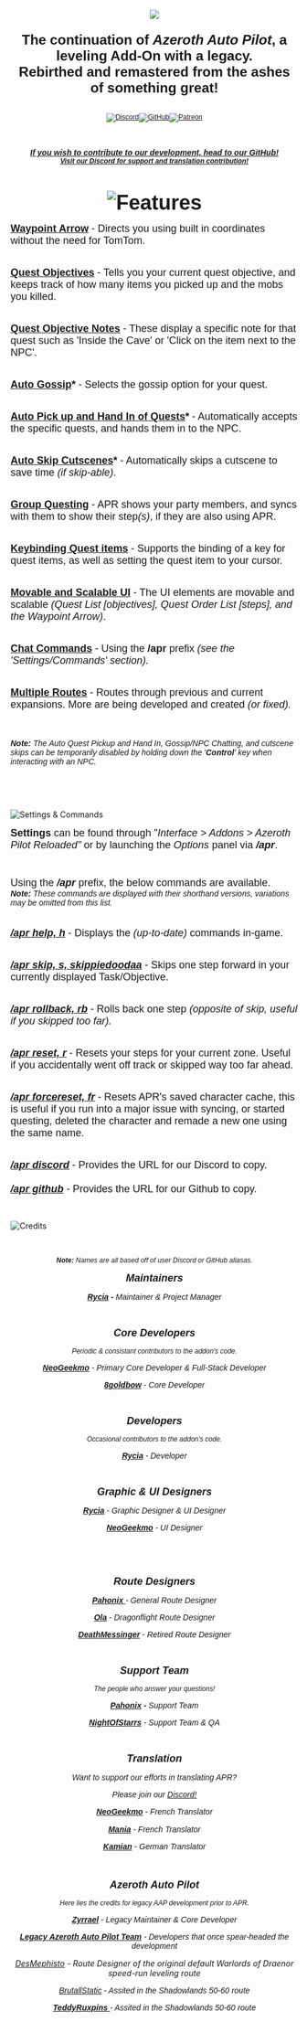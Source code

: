 <h3 style="text-align: center;"><img src="https://github.com/Azeroth-Pilot-Reloaded/azeroth-pilot-reloaded/assets/43384589/69440fdb-b89b-430e-b9ce-1313f33fe758" /></h3>
<h3 style="text-align: center;"><span style="font-size: 24px; font-family: arial;">The continuation of <em>Azeroth Auto Pilot</em>, a leveling Add-On with a legacy.<br />Rebirthed and remastered from the ashes of something great!</span></h3>
<p style="text-align: center;"><span style="font-size: 12px;"><span style="font-family: arial;"><br /><a href="https://discord.gg/YgcdybKdWX" target="_blank" rel="noopener noreferrer"><img src="https://github.com/Azeroth-Pilot-Reloaded/azeroth-pilot-reloaded/assets/43384589/f9fc38ba-26b0-4669-a584-ce56f0bf57d6" alt="Discord" /></a><a href="https://github.com/Azeroth-Pilot-Reloaded/azeroth-pilot-reloaded" target="_blank" rel="noopener noreferrer"><img src="https://github.com/Azeroth-Pilot-Reloaded/azeroth-pilot-reloaded/assets/43384589/2c9d96ac-f38a-4442-9dfc-cc6b3ce36981" alt="GitHub"/></a><a href="https://www.patreon.com/AzerothPilotReloaded" target="_blank" rel="noopener noreferrer"><img src="https://github.com/Azeroth-Pilot-Reloaded/azeroth-pilot-reloaded/assets/43384589/8431a849-5507-4489-b6ab-f3b7993ef4ef" alt="Patreon" /></a></span></span></p>
<p style="text-align: center;">&nbsp;</p>
<p style="text-align: center;"><span style="font-size: 24px; font-family: arial;"><strong><span style="font-size: 14px;"><em><a href="https://github.com/Azeroth-Pilot-Reloaded/azeroth-pilot-reloaded"><span style="font-family: arial;">If you wish to contribute to our development, head to our GitHub!</span></a></em></span><em><span style="font-size: 12px;"><span style="font-family: arial;"><br /><a href="https://discord.gg/YgcdybKdWX" target="_blank" rel="noopener noreferrer">Visit our Discord for support and translation contribution!</a></span></span><br /></em></strong></span></p>
<p style="text-align: center;">&nbsp;</p>
<p style="text-align: center;"><span style="font-size: 36px; font-family: arial;"><strong><img src="https://github.com/Azeroth-Pilot-Reloaded/azeroth-pilot-reloaded/assets/43384589/6075238f-4042-4403-8fdc-014b4c479a49" alt="Features" /></strong></span></p>
<p style="text-align: left;"><span style="font-family: arial; font-size: 18px;"><strong><u>Waypoint Arrow</u></strong> - Directs you using built in coordinates without the need for TomTom.<br /><br /></span></p>
<p><span style="font-family: arial; font-size: 18px;"><strong><u>Quest Objectives</u></strong> - Tells you your current quest objective, and keeps track of how many items you picked up and the mobs you killed.<br /><br /></span></p>
<p><span style="font-family: arial; font-size: 18px;"><strong><u>Quest Objective Notes</u></strong> - These display a specific note for that quest such as 'Inside the Cave' or 'Click on the item next to the NPC'.<br /><br /></span></p>
<p><span style="font-family: arial; font-size: 18px;"><strong><u>Auto Gossip</u>*</strong> - Selects the gossip option for your quest.<br /><br /></span></p>
<p><span style="font-family: arial; font-size: 18px;"><strong><u>Auto Pick up and Hand In of Quests</u>*</strong> - Automatically accepts the specific quests, and hands them in to the NPC.<br /><br /></span></p>
<p><span style="font-family: arial; font-size: 18px;"><strong><u>Auto Skip Cutscenes</u>*</strong> - Automatically skips a cutscene to save time <em>(if skip-able)</em>.<br /><br /></span></p>
<p><span style="font-family: arial; font-size: 18px;"><strong><u>Group Questing</u></strong> - APR shows your party members, and syncs with them to show their step<em>(s)</em>, if they are also using APR.<br /><br /></span></p>
<p><span style="font-family: arial; font-size: 18px;"><strong><u>Keybinding Quest items</u></strong> - Supports the binding of a key for quest items, as well as setting the quest item to your cursor.<br /><br /></span></p>
<p><span style="font-family: arial; font-size: 18px;"><strong><u>Movable and Scalable UI</u></strong> - The UI elements are movable and scalable <em>(Quest List [objectives], Quest Order List [steps], and the Waypoint Arrow)</em>.<br /><br /></span></p>
<p><span style="font-family: arial; font-size: 18px;"><strong><u>Chat Commands</u></strong> - Using the <strong>/apr</strong> prefix <em>(see the 'Settings/Commands' section).</em><br /><br /></span></p>
<p><span style="font-family: arial; font-size: 18px;"><strong><u>Multiple Routes</u></strong> - Routes through previous and current expansions. More are being developed and created <em>(or fixed).</em><br /></span></p>
<p><span style="font-size: 18px;">&nbsp;</span></p>
<p><span style="font-size: 14px;"><em><strong><span style="font-family: arial;">Note: </span></strong><span style="font-family: arial;">The Auto Quest Pickup and Hand In, Gossip/NPC Chatting, and cutscene skips can be temporarily disabled by holding down the '<strong>Control</strong>' key when interacting with an NPC.</span></em></span></p>
<p>&nbsp;</p>
<p>&nbsp;</p>
<p><img src="https://github.com/Azeroth-Pilot-Reloaded/azeroth-pilot-reloaded/assets/43384589/ef2d04b1-05f9-4828-a259-f486d59409a7" alt="Settings &amp; Commands" /></p>
<p style="text-align: left;"><span style="font-family: arial; font-size: 18px;"><strong>Settings</strong> can be found through "<em>Interface &gt; Addons &gt; Azeroth Pilot Reloaded"</em> or by launching the <em>Options</em> panel via <strong><em>/apr</em></strong>.</span></p>
<p style="text-align: left;">&nbsp;</p>
<p style="text-align: left;"><span style="font-size: 18px;"><span style="font-family: arial;">Using the <em><strong>/apr</strong></em> prefix, the below commands are available.</span><span style="font-family: arial;"><br /></span></span><span style="font-family: arial; font-size: 18px;"><span style="font-size: 14px;"><em><strong>Note:</strong> These commands are displayed with their shorthand versions, variations may be omitted from this list.</em></span></span></p>
<p><span style="font-family: arial; font-size: 18px;"><span style="text-decoration: underline;"><em><strong><br />/apr help, h</strong></em></span> - Displays the <em>(up-to-date)</em> commands in-game.<br /><br /></span></p>
<p><span style="font-family: arial; font-size: 18px;"><span style="text-decoration: underline;"><strong><em>/apr skip, s, skippiedoodaa</em></strong></span> - Skips one step forward in your currently displayed Task/Objective.<br /><br /></span></p>
<p><span style="font-family: arial; font-size: 18px;"><span style="text-decoration: underline;"><strong><em>/apr rollback, rb</em></strong></span><span style="font-family: arial;"> - Rolls back one step <em>(opposite of skip, useful if you skipped too far).<br /><br /></em></span></span></p>
<p><span style="font-family: arial; font-size: 18px;"><span style="text-decoration: underline;"><em><strong>/apr reset, r</strong></em></span> - Resets your steps for your current zone. Useful if you accidentally went off track or skipped way too far ahead.<br /><br /></span></p>
<p><span style="font-family: arial; font-size: 18px;"><span style="text-decoration: underline;"><strong><em>/apr forcereset, fr</em></strong></span> <span style="font-family: arial;">- Resets APR's saved character cache, this is useful if you run into a major issue with syncing, or started questing, deleted the character and remade a new one using the same name.<br /><br /></span></span></p>
<p><span style="font-size: 18px;"><span style="font-family: arial;"><span style="text-decoration: underline;"><em><strong>/apr discord</strong></em></span>&nbsp;- Provides the URL for our Discord to copy.<br /><br /></span><span style="font-family: arial;"><span style="text-decoration: underline;"><em><strong>/apr github</strong></em></span>&nbsp;- Provides the URL for our Github to copy.</span></span></p>
<p>&nbsp;</p>
<p><img src="https://github.com/Azeroth-Pilot-Reloaded/azeroth-pilot-reloaded/assets/43384589/c410925a-a3c4-4d7d-8b92-765dbc828c56" alt="Credits"  /></p>
<p style="text-align: center;">&nbsp;</p>
<p style="text-align: center;"><span style="font-size: 12px;"><em><span style="font-family: arial;"><strong>Note:</strong> Names are all based off of user Discord or GitHub aliasas.</span></em></span></p>
<p style="text-align: center;"><span style="font-size: 18px;"><em><span style="font-family: arial;"><strong>Maintainers</strong></span></em></span></p>
<p style="text-align: center;"><span style="font-size: 14px;"><em><span style="font-family: arial;"><strong><span style="text-decoration: underline;">Rycia</span> - </strong>Maintainer &amp; Project Manager</span></em></span></p>
<p style="text-align: center;">&nbsp;</p>
<p style="text-align: center;"><span style="font-size: 18px;"><em><span style="font-family: arial;"><strong>Core Developers</strong></span></em></span></p>
<p style="text-align: center;"><span style="font-size: 12px;"><em><span style="font-family: arial;">Periodic &amp; consistant contributors to the addon's code.</span></em></span></p>
<p style="text-align: center;"><span style="font-size: 14px;"><em><span style="font-family: arial;"><strong><span style="text-decoration: underline;">NeoGeekmo</span> </strong>- Primary Core Developer &amp; Full-Stack Developer</span></em></span><span style="font-size: 14px;"><em><span style="font-family: arial;"><br /></span></em></span></p>
<p style="text-align: center;"><span style="font-size: 14px;"><em><span style="font-family: arial;"><span style="font-family: arial;"><u><strong>8goldbow</strong></u>&nbsp;- Core Developer</span></span></em></span></p>
<p style="text-align: center;">&nbsp;</p>
<p style="text-align: center;"><span style="font-size: 18px;"><em><span style="font-family: arial;"><strong>Developers</strong></span></em></span></p>
<p style="text-align: center;"><span style="font-size: 12px;"><em><span style="font-family: arial;">Occasional contributors to the addon's code.</span></em></span></p>
<p style="text-align: center;"><em><span style="font-size: 14px; font-family: arial;"><strong><u>Rycia</u></strong> - Developer</span><u></u></em></p>
<p style="text-align: center;">&nbsp;</p>
<p style="text-align: center;"><em><span style="font-size: 14px; font-family: arial;"><span style="font-size: 18px;"><strong>Graphic &amp; UI Designers</strong></span><br /></span></em></p>
<p style="text-align: center;"><em><span style="font-size: 14px; font-family: arial;"><strong><u>Rycia</u></strong> - Graphic Designer &amp; UI Designer</span></em></p>
<p style="text-align: center;"><em><span style="font-size: 14px; font-family: arial;"><strong><u>NeoGeekmo</u></strong> - UI Designer</span></em></p>
<p style="text-align: center;">&nbsp;</p>
<p style="text-align: center;">&nbsp;</p>
<p style="text-align: center;"><span style="font-size: 14px;"><em><span style="font-family: arial;"><span style="font-size: 18px;"><strong>Route Designers</strong></span></span></em></span></p>
<p style="text-align: center;"><span style="font-size: 14px;"><em><span style="font-family: arial;"><span style="text-decoration: underline;"><strong>Pahonix </strong></span>- General Route Designer</span></em></span></p>
<p style="text-align: center;"><em><span style="font-size: 14px;"><span style="font-family: arial;"><span style="text-decoration: underline;"><strong>Ola</strong></span> - Dragonflight Route Designer</span></span><span style="font-size: 14px;"><span style="font-family: arial;"><br /></span></span></em></p>
<p style="text-align: center;"><span style="font-size: 14px;"><em><span style="font-family: arial;"><span style="text-decoration: underline;"><strong>DeathMessinger</strong></span>&nbsp;- Retired Route Designer</span></em></span></p>
<p style="text-align: center;">&nbsp;</p>
<p style="text-align: center;"><span style="font-size: 18px;"><em><strong><span style="font-family: arial;">Support Team</span></strong></em></span></p>
<p style="text-align: center;"><span style="font-size: 12px;"><em><span style="font-family: arial;">The people who answer your questions!</span></em></span></p>
<p style="text-align: center;"><span style="font-size: 14px;"><em><strong><span style="font-family: arial;"><span style="text-decoration: underline;">Pahonix</span> - </span></strong><span style="font-family: arial;">Support Team<br /></span></em></span></p>
<p style="text-align: center;"><span style="font-size: 14px;"><em><span style="font-family: arial;"><span style="text-decoration: underline;"><strong>NightOfStarrs</strong></span> - Support Team &amp; QA</span></em></span></p>
<p style="text-align: center;">&nbsp;</p>
<p style="text-align: center;"><span style="font-size: 18px;"><em><span style="font-family: arial;"><strong>Translation<br /></strong></span></em></span></p>
<p style="text-align: center;"><em><span style="font-family: arial;">Want to support our efforts in translating APR?</span></em></p>
<p style="text-align: center;"><em><span style="font-family: arial;">Please join our </span><span style="font-family: arial;"><a href="https://discord.gg/YgcdybKdWX">Discord!</a></span></em></p>
<p style="text-align: center;"><span style="font-size: 14px;"><em><span style="font-family: arial;"><strong><span style="text-decoration: underline;">NeoGeekmo</span> </strong>- French Translator<strong><br /></strong></span></em></span></p>
<p style="text-align: center;"><em><span style="font-size: 14px; font-family: arial;"><strong><span style="text-decoration: underline;">Mania</span> </strong>- French Translator</span><span style="font-size: 14px;"><br /></span></em></p>
<p style="text-align: center;"><em><span style="font-size: 14px; font-family: arial;"><strong><span style="text-decoration: underline;">Kamian</span> </strong>- German Translator</span><span style="font-size: 14px;"><span style="font-family: arial;"><br /></span></span></em></p>
<p style="text-align: center;"><em><span style="font-size: 18px;"><strong><span style="font-family: arial;">&nbsp;</span></strong></span></em></p>
<p style="text-align: center;"><span style="font-size: 18px;"><em><strong><span style="font-family: arial;">Azeroth Auto Pilot</span></strong></em></span></p>
<p style="text-align: center;"><span style="font-size: 12px;"><em><span style="font-family: arial;">Here lies t</span><span style="font-family: arial;">he credits for legacy AAP development prior to APR.</span></em></span></p>
<p style="text-align: center;"><span style="font-size: 14px;"><em><span style="font-family: arial;"><strong><u>Zyrrael</u></strong> - Legacy Maintainer &amp; Core Developer</span></em></span></p>
<p style="text-align: center;"><em><span style="font-family: arial; font-size: 14px;"><a href="https://www.curseforge.com/wow/addons/azeroth-auto-pilot"><strong>Legacy Azeroth Auto Pilot</strong></a></span><span style="font-family: arial; font-size: 14px;"><strong><u> Team</u></strong> - Developers that once spear-headed the development</span></em></p>
<p style="text-align: center;"><em><span style="font-size: 14px;"><a href="https://www.twitch.tv/desmephisto" rel="nofollow">DesMephisto</a> - Route Designer of the original default Warlords of Draenor speed-run leveling route</span></em></p>
<p style="text-align: center;"><em><span style="font-family: arial; font-size: 14px;"><a href="https://www.twitch.tv/brutallstatic" rel="nofollow">BrutallStatic</a> - Assited in the Shadowlands 50-60 route</span></em></p>
<p style="text-align: center;"><em><span style="font-family: arial; font-size: 14px;"><em><span style="text-decoration: underline;"><strong>TeddyRuxpins </strong></span>- Assited in the Shadowlands 50-60 route</em><br /></span></em></p>
<p style="text-align: center;">&nbsp;</p>
<p style="padding-left: 60px; text-align: center;">&nbsp;</p>
<div class="notranslate" style="all: initial;">&nbsp;</div>
